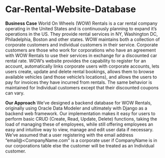 # Car-Rental-Website-Database

**Business Case**
World On Wheels (WOW) Rentals is a car rental company operating in the United States and is continuously planning to expand it’s operations in the US. They provide rental services in NY, Washington DC, Philadelphia, Boston and other states. WOW maintains both a collection of corporate customers and individual customers in their service.
Corporate customers are those who work for corporations who have an agreement with WOW Rentals to use their services in exchange for a discounted car rental rate. WOW’s website provides the capability to register for an account, automatically links corporate users with corporate accounts, lets users create, update and delete rental bookings, allows them to browse available vehicles (and those vehicle’s locations), and allows the users to pay for invoices they have incurred from rentals. The same behavior is maintained for Individual customers except that their discounted coupons can vary.

**Our Approach**
We’ve designed a backend database for WOW Rentals, originally using Oracle Data Modeler and ultimately with Django as a backend web framework. Our implementation makes it easy for users to perform basic CRUD (Create, Read, Update, Delete) functions, taking the load of managing these of employees, while still offering employees an easy and intuitive way to view, manage and edit user data if necessary. We’ve assumed that a user registering with the email address “email@<CompanyName.com” is a corporate user if CompanyName is in our corporations table else the customer will be treated as an Individual customer.
